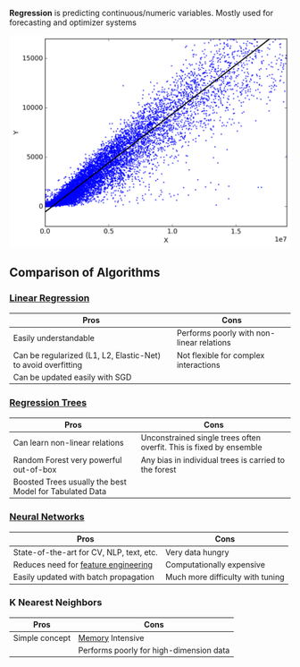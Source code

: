 

**Regression** is predicting continuous/numeric variables. Mostly used for forecasting and optimizer systems

![](../Attachments/Pasted%20image%2020230225144752.png)

## Comparison of Algorithms

### [Linear Regression](Linear%20Regression.md)

| Pros | Cons |
| --- | --- |
| Easily understandable | Performs poorly with non-linear relations |
| Can be regularized (L1, L2, Elastic-Net) to avoid overfitting | Not flexible for complex interactions |
| Can be updated easily with SGD | |


### [Regression Trees](Decision%20Trees.md)

| Pros | Cons |
| --- | --- |
| Can learn non-linear relations | Unconstrained single trees often overfit. This is fixed by ensemble |
| Random Forest very powerful out-of-box | Any bias in individual trees is carried to the forest |
| Boosted Trees usually the best Model for Tabulated Data | |


### [Neural Networks](Deep%20Learning/Neural%20Networks.md)

| Pros | Cons |
| --- | --- |
| State-of-the-art for CV, NLP, text, etc. | Very data hungry |
| Reduces need for [feature engineering](ML%20Engineering/Preprocessing.md) | Computationally expensive |
| Easily updated with batch propagation | Much more difficulty with tuning |


### K Nearest Neighbors

| Pros | Cons |
| --- | --- |
| Simple concept | [Memory](../Electrical%20Engineering/Digital/Memory%20&%20Cache.md) Intensive |
| | Performs poorly for high-dimension data |
